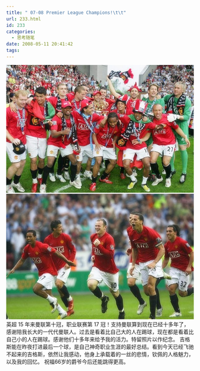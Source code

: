 ```yaml
---
title: " 07-08 Premier League Champions!\t\t"
url: 233.html
id: 233
categories:
  - 思考随笔
date: 2008-05-11 20:41:42
tags:
---
```


![Manchester Unite](../../images//2008/05/u2755p6t12d3655940f44dt20080512013351-thumb.jpg) ![Manchester Unite](../../images//2008/05/2484261817-0a6c661674-thumb.jpg) 英超 15 年来曼联第十冠，职业联赛第 17 冠！支持曼联算到现在已经十多年了，感谢陪我长大的一代代曼联人。过去是看着比自己大的人在踢球，现在都是看着比自己小的人在踢球。感谢他们十多年来给予我的活力。特留照片以作纪念。 吉格斯能在昨夜打进最后一个球，是自己神奇职业生涯的最好总结。看到今天已经飞驰不起来的吉格斯，依然让我感动，他身上承载着的一丝的悲情，钦佩的人格魅力，以及我的回忆。 祝福66岁的爵爷今后还能跳得更高。
